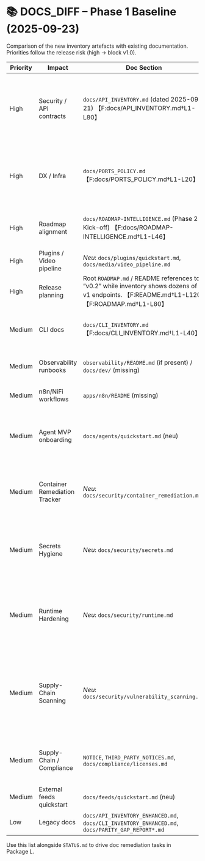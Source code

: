 # 📚 DOCS_DIFF – Phase 1 Baseline (2025-09-23)

Comparison of the new inventory artefacts with existing documentation. Priorities follow the release risk (high → block v1.0).

| Priority | Impact | Doc Section | Source of Truth | Delta Description | Proposed Fix |
| --- | --- | --- | --- | --- | --- |
| High | Security / API contracts | `docs/API_INVENTORY.md` (dated 2025-09-21) 【F:docs/API_INVENTORY.md†L1-L80】 | `inventory/apis.json` (52 services enumerated) 【F:inventory/apis.json†L1-L20】 | Markdown table only lists legacy services (e.g. auth-service, archive) and omits new agents, plugin-runner, ops-controller, media-forensics, Flowise connectors. Response models + status codes diverge from current FastAPI implementations. | 🔄 **Vertagt bis Wave 6 (Package L)** – Umsetzung erfolgt gemeinsam mit Inventar-Automatisierung (`backlog/phase2/PACKAGE_SEQUENCE.yaml`). |
| High | DX / Infra | `docs/PORTS_POLICY.md` 【F:docs/PORTS_POLICY.md†L1-L20】 | `inventory/services.json` (port mappings) 【F:inventory/services.json†L1-L392】 | Policy lists only handful of services; ignores new host bindings (Flowise 3417, egress 8615, NiFi 11443, plugin runner 8621, etc.) and mentions “no standard ports” while compose overlays expose Postgres/OpenSearch hosts. | 🔄 **Vertagt bis Wave 6 (Package L)** – konsolidierte Portliste wird mit Inventory-Aktualisierung generiert (siehe `backlog/phase2/ITERATION-01_PLAN.md`). |
| High | Roadmap alignment | `docs/ROADMAP-INTELLIGENCE.md` (Phase 2 Kick-off) 【F:docs/ROADMAP-INTELLIGENCE.md†L1-L46】 | `ROADMAP_STATUS.md` (new baseline) | Missing narrative on packages A–L, dependencies, and milestones. Stakeholders lack official doc pointer. | ✅ **Erledigt (2025-09-23):** Dokument mit Phase-2-Wellen, Wave-1-Deliverables, Governance-Guardrails und Artefakt-Links gefüllt. Folgepflege über Inventory-Skripte. |
| High | Plugins / Video pipeline | _Neu_: `docs/plugins/quickstart.md`, `docs/media/video_pipeline.md` | Plugin runner & video ingest artefacts (Wave 3) | Docs for sandbox runner + media pipeline missing. | ✅ **Erledigt (2025-09-25):** Quickstarts beschreiben Registry-Schema, Feature-Flags, Offline-Demo & Grafana Panels. |
| High | Release planning | Root `ROADMAP.md` / README references to “v0.2” while inventory shows dozens of v1 endpoints. 【F:README.md†L1-L120】【F:ROADMAP.md†L1-L80】 | `STATUS.md`, `ROADMAP_STATUS.md` | README + roadmap still state v0.2 deliverables and omit new packages (Flowise, video, plugins). | ✅ **Erledigt (2025-09-24):** README-Header auf Phase 2 Wave 1 aktualisiert, 5-Minuten-Demo ergänzt; `ROADMAP.md` verweist auf Wave-Sequenz. |
| Medium | CLI docs | `docs/CLI_INVENTORY.md` 【F:docs/CLI_INVENTORY.md†L1-L40】 | `inventory/apis.json`, `cli/it_cli/root.py` 【F:cli/it_cli/root.py†L1-L120】 | CLI inventory last generated 2025-09-21; misses new commands (inventory sync, plugin ops) and mislabels service mappings. | Regenerate CLI inventory after adding inventory integration; document new commands in README. |
| Medium | Observability runbooks | `observability/README.md` (if present) / `docs/dev/` (missing) | `inventory/findings.md` 【F:inventory/findings.md†L1-L69】 | No documentation on required metrics/health endpoints vs actual gaps; risk for SLO alignment. | Add observability checklist referencing findings; include instructions per service. |
| Medium | n8n/NiFi workflows | `apps/n8n/README` (missing) | `apps/n8n/*.json` 【F:apps/n8n/fact-checking-assistant-v2.json†L1-L80】 | No doc explains how to import or schedule standard playbooks; Phase 2 package D blocked. | Create how-to for importing flows, enabling retries, and mapping env vars. |
| Medium | Agent MVP onboarding | `docs/agents/quickstart.md` (neu) | `services/flowise-connector/app/main.py` 【F:services/flowise-connector/app/main.py†L1-L520】 | Previously missing setup doc for agent governance/rate-limit MVP. | ✅ **Erledigt (2025-09-26, aktualisiert 2025-10-02 & 2025-10-05):** Quickstart deckt Flags, Curl-Demo, Frontend MVP, Grafana-Tiles, OPA-Policy-Integration inkl. Deny-Meldungen sowie den sechsteiligen Tool-Katalog mit Parameter-Schema. |
| Medium | Container Remediation Tracker | _Neu_: `docs/security/container_remediation.md` | `scripts/security/update_frontend_dependencies.sh`, `docs/security/vulnerability_scanning.md` 【F:docs/security/container_remediation.md†L1-L120】【F:scripts/security/update_frontend_dependencies.sh†L1-L92】【F:docs/security/vulnerability_scanning.md†L195-L201】 | Trackertafel mit Owners/Deadlines für Critical CVEs (Frontend Refresh, Plattform-Images, Airflow/Superset/Golang). Ergänzt Runbook-Skript für pnpm-Upgrades. | ✅ **Neu (2025-09-25):** Erstellt, wöchentliche Security-Sync als Review-Instanz. |
| Medium | Secrets Hygiene | _Neu_: `docs/security/secrets.md` | `artifacts/security/secrets/summary.json`, `policy/secrets_allowlist.json`, `scripts/run_secrets_hygiene.py` 【F:docs/security/secrets.md†L1-L200】【F:artifacts/security/secrets/summary.json†L1-L40】【F:policy/secrets_allowlist.json†L1-L60】【F:scripts/run_secrets_hygiene.py†L1-L500】 | Redaktions-Policy, Allowlist-Governance und deterministische Artefakte für Gate `secrets_hygiene`. | ✅ **Neu (2025-10-05):** Gate + Doku live; CI kommentiert Warn-Level bei historischen Platzhaltern. |
| Medium | Runtime Hardening | _Neu_: `docs/security/runtime.md` | `docker-compose*.yml`, `deploy/kubernetes/production.yaml`, `scripts/runtime_hardening_smoke.py`, `inventory/security.json` 【F:docs/security/runtime.md†L1-L200】【F:docker-compose.yml†L1-L360】【F:deploy/kubernetes/production.yaml†L1-L940】【F:scripts/runtime_hardening_smoke.py†L1-L120】【F:inventory/security.json†L1-L200】 | Dokumentiert seccomp/AppArmor/Capabilities, Compose-Egress-Politik und das neue Gate `runtime_hardening_smoke`. | ✅ **Neu (2025-10-05):** Runtime-Härtung aktiv, CI-Gate prüft Compose & K8s Profile. |
| Medium | Supply-Chain Scanning | _Neu_: `docs/security/vulnerability_scanning.md` | `scripts/run_vuln_policy_sca.py`, `scripts/run_vuln_policy_images.py`, `artifacts/security/sca/sca_summary.json`, `artifacts/security/images/scan_summary.json` 【F:scripts/run_vuln_policy_sca.py†L1-L486】【F:scripts/run_vuln_policy_images.py†L1-L400】【F:artifacts/security/sca/sca_summary.json†L1-L60】【F:artifacts/security/images/scan_summary.json†L1-L80】【F:docs/security/vulnerability_scanning.md†L1-L200】 | Docs bündeln SCA (Python/Node) und neues Container-Gate `vuln_policy_images` inkl. Trivy-Berichten, Baseline-Governance und Delta-Kommentar. | ✅ **Erledigt (2025-09-26):** Anleitung für beide Gates, Policy-Overrides, lokale Runs und CI-Verankerung ergänzt. |
| Medium | Supply-Chain / Compliance | `NOTICE`, `THIRD_PARTY_NOTICES.md`, `docs/compliance/licenses.md` | `artifacts/sbom/source/*.json`, `artifacts/sbom/images/*.cdx.json`, `artifacts/compliance/licenses/*.json` 【F:NOTICE†L1-L14】【F:THIRD_PARTY_NOTICES.md†L1-L40】【F:docs/compliance/licenses.md†L6-L62】 | Bisher fehlte ein zentraler Verweis auf SBOM-/Lizenzartefakte; Compliance-Gate `SEC-SBX-3` konnte nicht abgenommen werden. | ✅ **Erledigt (2025-09-25):** Source- und Image-SBOM-Generatoren dokumentiert, CI-Gates verankert, Lizenzmatrizen verlinkt. |
| Medium | External feeds quickstart | `docs/feeds/quickstart.md` (neu) | `services/feed-ingestor/app/main.py` 【F:services/feed-ingestor/app/main.py†L118-L308】 | No documentation existed for feed ingestion pipeline and metrics. | ✅ **Erledigt (2025-09-26):** Quickstart outlines flags, scheduler, metrics, offline smoke demo. |
| Low | Legacy docs | `docs/API_INVENTORY_ENHANCED.md`, `docs/CLI_INVENTORY_ENHANCED.md`, `docs/PARITY_GAP_REPORT*.md` | `inventory/` artefacts | Enhanced variants duplicate outdated inventories; should reference new JSON instead. | Archive or update enhanced docs to avoid conflicting guidance. |

Use this list alongside `STATUS.md` to drive doc remediation tasks in Package L.
